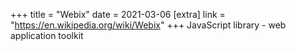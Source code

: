 +++
title = "Webix"
date = 2021-03-06
[extra]
link = "https://en.wikipedia.org/wiki/Webix"
+++
JavaScript library - web application toolkit

